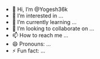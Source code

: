 - 👋 Hi, I’m @Yogesh36k
- 👀 I’m interested in ...
- 🌱 I’m currently learning ...
- 💞️ I’m looking to collaborate on ...
- 📫 How to reach me ...
- 😄 Pronouns: ...
- ⚡ Fun fact: ...

<!---
Yogesh36k/Yogesh36k is a ✨ special ✨ repository because its `README.md` (this file) appears on your GitHub profile.
You can click the Preview link to take a look at your changes.
--->
